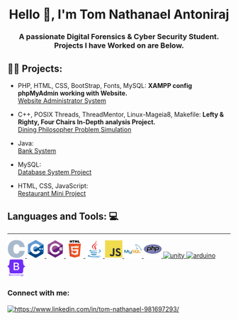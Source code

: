 <h1 align="center">Hello 👋, I'm Tom Nathanael Antoniraj</h1>
<h3 align="center">A passionate Digital Forensics & Cyber Security Student. Projects I have Worked on are Below.</h3>

<h2 align="left">👨‍💻 Projects: </h2>

- PHP, HTML, CSS, BootStrap, Fonts, MySQL: <b> XAMPP config phpMyAdmin working with Website. </b> <br> [Website Administrator System](https://github.com/TomNathanael/Website-w-Administrator-Viewing.git) <br>

- C++, POSIX Threads, ThreadMentor, Linux-Mageia8, Makefile: <b> Lefty & Righty, Four Chairs In-Depth analysis Project. </b> <br> [Dining Philosopher Problem Simulation](https://github.com/TomNathanael/Dining-Philosophers-Simulation.git) <br>

- Java: <br>[Bank System](https://github.com/TomNathanael/Bank-System.git) <br>

- MySQL: <br>[Database System Project](https://github.com/TomNathanael/MySQL-Database-System.git) <br>

- HTML, CSS, JavaScript: <br>[Restaurant Mini Project](https://github.com/TomNathanael/Pizza-HTML-Mini-Project) <br>


<h2 align="left">Languages and Tools: 💻 </h2> <hr>

<p align="left">  <a href="https://www.cprogramming.com/" target="_blank" rel="noreferrer"> <img src="https://raw.githubusercontent.com/devicons/devicon/master/icons/c/c-original.svg" alt="c" width="40" height="40"/> </a>
<a href="https://www.w3schools.com/cpp/" target="_blank" rel="noreferrer"> <img src="https://raw.githubusercontent.com/devicons/devicon/master/icons/cplusplus/cplusplus-original.svg" alt="cplusplus" width="40" height="40"/> </a>
<a href="https://www.w3schools.com/cs/" target="_blank" rel="noreferrer"> <img src="https://raw.githubusercontent.com/devicons/devicon/master/icons/csharp/csharp-original.svg" alt="csharp" width="40" height="40"/> </a>
<a href="https://www.w3.org/html/" target="_blank" rel="noreferrer"> <img src="https://raw.githubusercontent.com/devicons/devicon/master/icons/html5/html5-original-wordmark.svg" alt="html5" width="40" height="40"/> </a>
<a href="https://www.java.com" target="_blank" rel="noreferrer"> <img src="https://raw.githubusercontent.com/devicons/devicon/master/icons/java/java-original.svg" alt="java" width="40" height="40"/> </a>
<a href="https://developer.mozilla.org/en-US/docs/Web/JavaScript" target="_blank" rel="noreferrer"> <img src="https://raw.githubusercontent.com/devicons/devicon/master/icons/javascript/javascript-original.svg" alt="javascript" width="40" height="40"/> </a>
<a href="https://www.mysql.com/" target="_blank" rel="noreferrer"> <img src="https://raw.githubusercontent.com/devicons/devicon/master/icons/mysql/mysql-original-wordmark.svg" alt="mysql" width="40" height="40"/> </a>
<a href="https://www.php.net" target="_blank" rel="noreferrer"> <img src="https://raw.githubusercontent.com/devicons/devicon/master/icons/php/php-original.svg" alt="php" width="40" height="40"/> </a>
<a href="https://unity.com/" target="_blank" rel="noreferrer"> <img src="https://www.vectorlogo.zone/logos/unity3d/unity3d-icon.svg" alt="unity" width="40" height="40"/> </a>
<a href="https://www.arduino.cc/" target="_blank" rel="noreferrer"> <img src="https://cdn.worldvectorlogo.com/logos/arduino-1.svg" alt="arduino" width="40" height="40"/> </a>
<a href="https://getbootstrap.com" target="_blank" rel="noreferrer"> <img src="https://raw.githubusercontent.com/devicons/devicon/master/icons/bootstrap/bootstrap-plain-wordmark.svg" alt="bootstrap" width="40" height="40"/> </a> </p>

<h3 align="left">Connect with me:</h3>
<p align="left">
<a href="https://www.linkedin.com/in/tom-nathanael-981697293/" target="blank"><img align="center" src="https://raw.githubusercontent.com/rahuldkjain/github-profile-readme-generator/master/src/images/icons/Social/linked-in-alt.svg" alt="https://www.linkedin.com/in/tom-nathanael-981697293/" height="30" width="40" /></a>
</p>
